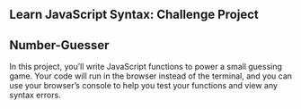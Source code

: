 ## Learn JavaScript Syntax: Challenge Project

## Number-Guesser

In this project, you’ll write JavaScript functions to power a small guessing game. Your code will run in the browser instead of the terminal, and you can use your browser’s console to help you test your functions and view any syntax errors.
